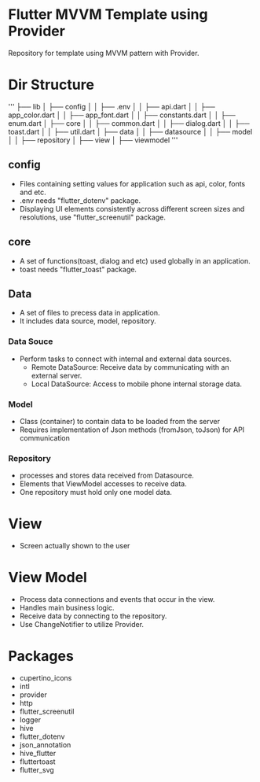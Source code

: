 # Flutter MVVM Template using Provider
Repository for template using MVVM pattern with Provider.


# Dir Structure
'''
├── lib
│   ├── config
│   │   ├── .env
│   │   ├── api.dart
│   │   ├── app_color.dart
│   │   ├── app_font.dart
│   │   ├── constants.dart
│   │   ├── enum.dart
│   ├── core
│   │   ├── common.dart
│   │   ├── dialog.dart
│   │   ├── toast.dart
│   │   ├── util.dart
│   ├── data
│   │   ├── datasource
│   │   ├── model
│   │   ├── repository
│   ├── view
│   ├── viewmodel
'''
## config
- Files containing setting values for application such as api, color, fonts and etc.
- .env needs "flutter_dotenv" package.
- Displaying UI elements consistently across different screen sizes and resolutions, use "flutter_screenutil" package.

## core
- A set of functions(toast, dialog and etc) used globally in an application.
- toast needs "flutter_toast" package.

## Data
- A set of files to precess data in application.
- It includes data source, model, repository.
### Data Souce
- Perform tasks to connect with internal and external data sources.
    - Remote DataSource: Receive data by communicating with an external server.
    - Local DataSource: Access to mobile phone internal storage data.

### Model
- Class (container) to contain data to be loaded from the server
- Requires implementation of Json methods (fromJson, toJson) for API communication

### Repository
- processes and stores data received from Datasource.
- Elements that ViewModel accesses to receive data.
- One repository must hold only one model data.


# View
- Screen actually shown to the user

# View Model
- Process data connections and events that occur in the view.
- Handles main business logic.
- Receive data by connecting to the repository.
- Use ChangeNotifier to utilize Provider.

# Packages
- cupertino_icons
- intl
- provider
- http
- flutter_screenutil
- logger
- hive
- flutter_dotenv
- json_annotation
- hive_flutter
- fluttertoast
- flutter_svg